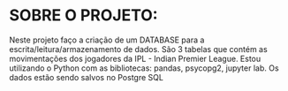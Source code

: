 # SOBRE O PROJETO:

Neste projeto faço a criação de um DATABASE para a escrita/leitura/armazenamento de dados. 
São 3 tabelas que contém as movimentações dos jogadores da IPL - Indian Premier League.
Estou utilizando o Python com as bibliotecas: pandas, psycopg2, jupyter lab.
Os dados estão sendo salvos no Postgre SQL
